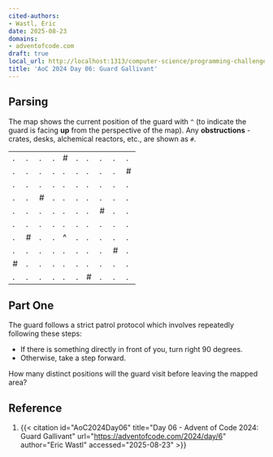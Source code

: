 ```yaml
---
cited-authors:
- Wastl, Eric
date: 2025-08-23
domains:
- adventofcode.com
draft: true
local_url: http://localhost:1313/computer-science/programming-challenges/advent-of-code/2024/AoC2024/06-guard-gallivant/06-guard-gallivant/
title: 'AoC 2024 Day 06: Guard Gallivant'
---
```


## Parsing

The map shows the current position of the guard with `^` (to indicate the guard
is facing **up** from the perspective of the map). Any **obstructions** -
crates, desks, alchemical reactors, etc., are shown as `#`.

<table>
<tr><td>.</td><td>.</td><td>.</td><td>.</td><td>#</td><td>.</td><td>.</td><td>.</td><td>.</td><td>.</td></tr>
<tr><td>.</td><td>.</td><td>.</td><td>.</td><td>.</td><td>.</td><td>.</td><td>.</td><td>.</td><td>#</td></tr>
<tr><td>.</td><td>.</td><td>.</td><td>.</td><td>.</td><td>.</td><td>.</td><td>.</td><td>.</td><td>.</td></tr>
<tr><td>.</td><td>.</td><td>#</td><td>.</td><td>.</td><td>.</td><td>.</td><td>.</td><td>.</td><td>.</td></tr>
<tr><td>.</td><td>.</td><td>.</td><td>.</td><td>.</td><td>.</td><td>.</td><td>#</td><td>.</td><td>.</td></tr>
<tr><td>.</td><td>.</td><td>.</td><td>.</td><td>.</td><td>.</td><td>.</td><td>.</td><td>.</td><td>.</td></tr>
<tr><td>.</td><td>#</td><td>.</td><td>.</td><td>^</td><td>.</td><td>.</td><td>.</td><td>.</td><td>.</td></tr>
<tr><td>.</td><td>.</td><td>.</td><td>.</td><td>.</td><td>.</td><td>.</td><td>.</td><td>#</td><td>.</td></tr>
<tr><td>#</td><td>.</td><td>.</td><td>.</td><td>.</td><td>.</td><td>.</td><td>.</td><td>.</td><td>.</td></tr>
<tr><td>.</td><td>.</td><td>.</td><td>.</td><td>.</td><td>.</td><td>#</td><td>.</td><td>.</td><td>.</td></tr>
</table>

## Part One

The guard follows a strict patrol protocol which involves repeatedly following
these steps:

* If there is something directly in front of you, turn right 90 degrees.
* Otherwise, take a step forward.

How many distinct positions will the guard visit before leaving the mapped area?

## Reference

1. {{< citation
  id="AoC2024Day06"
  title="Day 06 - Advent of Code 2024: Guard Gallivant"
  url="https://adventofcode.com/2024/day/6"
  author="Eric Wastl"
  accessed="2025-08-23" >}}
